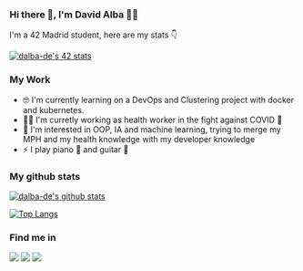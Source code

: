 ### Hi there 👋, I'm David Alba 👨‍💻

I'm a 42 Madrid student, here are my stats 👇

[![dalba-de's 42 stats](https://badge42.herokuapp.com/api/stats/dalba-de)](https://github.com/JaeSeoKim/badge42)

### My Work
* 🤓 I'm currently learning on a DevOps and Clustering project with docker and kubernetes.
* 👨‍⚕️ I'm curretly working as health worker in the fight against COVID 🦠
* 🤩 I'm interested in OOP, IA and machine learning, trying to merge my MPH and my health knowledge with my developer knowledge
* ⚡ I play piano 🎹 and guitar 🎸

### My github stats
[![dalba-de's github stats](https://github-readme-stats.vercel.app/api?username=dalba-de&theme=merko)](https://github.com/anuraghazra/github-readme-stats)

[![Top Langs](https://github-readme-stats.vercel.app/api/top-langs/?username=dalba-de&layout=compact)](https://github.com/anuraghazra/github-readme-stats)

### Find me in
[![](https://img.shields.io/badge/twitter-%231DA1F2.svg?&style=for-the-badge&logo=twitter&logoColor=white)](https://twitter.com/d3alba) [![](https://img.shields.io/badge/gmail-D14836?&style=for-the-badge&logo=gmail&logoColor=white)](mailto:D.alba85@gmail.com) [![](https://img.shields.io/badge/linkedin-%230077B5.svg?&style=for-the-badge&logo=linkedin&logoColor=white)](https://www.linkedin.com/in/david-alba-de-la-torre-a867501a7)


<!--
**dalba-de/dalba-de** is a ✨ _special_ ✨ repository because its `README.md` (this file) appears on your GitHub profile.

Here are some ideas to get you started:

- 🔭 I’m currently working on ...
- 🌱 I’m currently learning ...
- 👯 I’m looking to collaborate on ...
- 🤔 I’m looking for help with ...
- 💬 Ask me about ...
- 📫 How to reach me: ...
- 😄 Pronouns: ...
- ⚡ Fun fact: ...
-->
